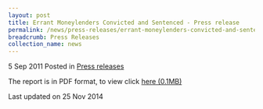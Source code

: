 ```yaml
---
layout: post
title: Errant Moneylenders Convicted and Sentenced - Press release
permalink: /news/press-releases/errant-moneylenders-convicted-and-sentenced-press-release
breadcrumb: Press Releases
collection_name: news
---
```



5 Sep 2011 Posted in [Press releases](/news/press-releases)


The report is in PDF format, to view click [here (0.1MB)](/files/news/press-releases/2011/09/linkclickd07d.pdf)


<p class="right-side-updated">Last updated on 25 Nov 2014
</p>
